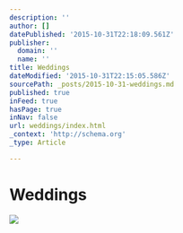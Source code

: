 ```yaml
---
description: ''
author: []
datePublished: '2015-10-31T22:18:09.561Z'
publisher:
  domain: ''
  name: ''
title: Weddings
dateModified: '2015-10-31T22:15:05.586Z'
sourcePath: _posts/2015-10-31-weddings.md
published: true
inFeed: true
hasPage: true
inNav: false
url: weddings/index.html
_context: 'http://schema.org'
_type: Article

---
```

# Weddings
![](https://the-grid-user-content.s3-us-west-2.amazonaws.com/41237f7b-3c1c-48d6-ac80-4cff84a676b0.png)